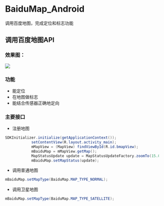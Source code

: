 # BaiduMap_Android
调用百度地图，完成定位和标志功能
## 调用百度地图API
### 效果图：
![](https://github.com/reallin/BaiduMap_Android/blob/master/1.png)
### 功能
* 能定位
* 在地图做标志
* 能结合传感器正确地定向
### 主要接口
* 注册地图
```java
SDKInitializer.initialize(getApplicationContext()); 
	        setContentView(R.layout.activity_main);  
	        mMapView = (MapView) findViewById(R.id.bmapView); 
	        mBaiduMap = mMapView.getMap();
	        MapStatusUpdate update = MapStatusUpdateFactory.zoomTo(15.0f);
	        mBaiduMap.setMapStatus(update);
```
* 调用普通地图
```java
mBaiduMap.setMapType(BaiduMap.MAP_TYPE_NORMAL);
```
* 调用卫星地图
```java
mBaiduMap.setMapType(BaiduMap.MAP_TYPE_SATELLITE);
```
